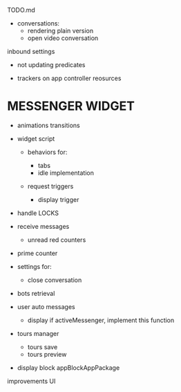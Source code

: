 TODO.md

+ conversations:
  + rendering plain version
  + open video conversation


inbound settings
  + not updating predicates

+ trackers on app controller reosurces


# MESSENGER WIDGET

+ animations transitions

+ widget script
  + behaviors for:
    + tabs
    + idle implementation

  + request triggers
    + display trigger

+ handle LOCKS

+ receive messages
  + unread red counters

+ prime counter

+ settings for:
  + close conversation

+ bots retrieval

+ user auto messages 
  + display if activeMessenger, implement this function

+ tours manager
  + tours save
  + tours preview


+ display block
  appBlockAppPackage



improvements UI
